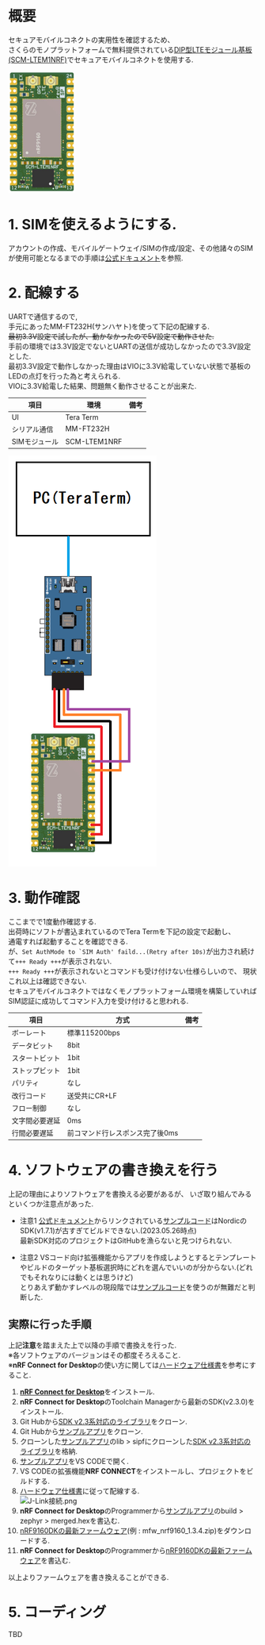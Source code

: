 # 概要

セキュアモバイルコネクトの実用性を確認するため、  
さくらのモノプラットフォームで無料提供されている[DIP型LTEモジュール基板(SCM-LTEM1NRF)](https://iot.sakura.ad.jp/request_platform_devkit/)でセキュアモバイルコネクトを使用する.  

![配線](../Image/SCM-LTEM1NRF.png)  

# 1. SIMを使えるようにする.

アカウントの作成、モバイルゲートウェイ/SIMの作成/設定、その他諸々のSIMが使用可能となるまでの手順は[公式ドキュメント](https://manual.sakura.ad.jp/cloud/manual-mobile-connect.html)を参照.  

# 2. 配線する

UARTで通信するので,  
手元にあったMM-FT232H(サンハヤト)を使って下記の配線する.  
~~最初3.3V設定で試したが、動かなかったので5V設定で動作させた.~~  
手前の環境では3.3V設定でないとUARTの送信が成功しなかったので3.3V設定とした.  
最初3.3V設定で動作しなかった理由はVIOに3.3V給電していない状態で基板のLEDの点灯を行った為と考えられる.  
VIOに3.3V給電した結果、問題無く動作させることが出来た.  

|項目           |環境           |備考   |
|---            |---            |---    |
|UI             |Tera Term      |       |
|シリアル通信   |MM-FT232H      |       |
|SIMモジュール  |SCM-LTEM1NRF   |       |

![配線](../Image/配線.png)  

# 3. 動作確認

ここまでで1度動作確認する.  
出荷時にソフトが書込まれているのでTera Termを下記の設定で起動し、  
通電すれば起動することを確認できる.  
が、```Set AuthMode to `SIM Auth' faild...(Retry after 10s)```が出力され続けて```+++ Ready +++```が表示されない.  
```+++ Ready +++```が表示されないとコマンドも受け付けない仕様らしいので、
現状これ以上は確認できない.  
セキュアモバイルコネクトではなくモノプラットフォーム環境を構築していればSIM認証に成功してコマンド入力を受け付けると思われる.  

|項目           |方式                           |備考   |
|---            |---                            |---    |
|ボーレート     |標準115200bps                  |       |
|データビット   |8bit                           |       |
|スタートビット |1bit                           |       |
|ストップビット |1bit                           |       |
|パリティ       |なし                           |       |
|改行コード     |送受共にCR+LF                  |       |
|フロー制御     |なし                           |       |
|文字間必要遅延 |0ms                            |       |
|行間必要遅延   |前コマンド行レスポンス完了後0ms|       |

# 4. ソフトウェアの書き換えを行う

上記の理由によりソフトウェアを書換える必要があるが、
いざ取り組んでみるといくつか注意点があった.  

* 注意1 [公式ドキュメント](https://manual.sakura.ad.jp/cloud/iotpf/latest-pcb-files.html)からリンクされている[サンプルコード](https://github.com/sakura-internet/sipf-std-client_nrf9160)はNordicのSDK(v1.7.1)が古すぎてビルドできない.(2023.05.26時点)  
  最新SDK対応のプロジェクトはGitHubを漁らないと見つけられない.  

* 注意2 VSコード向け拡張機能からアプリを作成しようとするとテンプレートやビルドのターゲット基板選択時にどれを選んでいいのが分からない.(どれでもそれなりには動くとは思うけど)  
  とりあえず動かすレベルの現段階では[サンプルコード]([下記](https://github.com/sakura-internet/sipf-lib_sample_app_tx_nrf9160))を使うのが無難だと判断した.  

## 実際に行った手順

上記**注意**を踏まえた上で以降の手順で書換えを行った.  
※各ソフトウェアのバージョンはその都度そろえること.  
※**nRF Connect for Desktop**の使い方に関しては[ハードウェア仕様書](https://manual.sakura.ad.jp/cloud/_downloads/%E3%83%8F%E3%83%BC%E3%83%89%E3%82%A6%E3%82%A7%E3%82%A2%E4%BB%95%E6%A7%98%E6%9B%B8_DIP%E5%9E%8BLTE%E3%83%A2%E3%82%B8%E3%83%A5%E3%83%BC%E3%83%AB%E5%9F%BA%E6%9D%BF_SCM-LTEM1NRF.pdf)を参考にすること.  

1. [**nRF Connect for Desktop**](https://www.nordicsemi.com/Software-and-tools/Development-Tools/nRF-Connect-for-desktop/Download)をインストール.  
2. **nRF Connect for Desktop**のToolchain Managerから最新のSDK(v2.3.0)をインストール.  
3. Git Hubから[SDK v2.3系対応のライブラリ](https://github.com/sakura-internet/sipf-lib_nrfconnect)をクローン.  
4. Git Hubから[サンプルアプリ](https://github.com/sakura-internet/sipf-lib_sample_app_tx_nrf9160)をクローン.  
5. クローンした[サンプルアプリ](https://github.com/sakura-internet/sipf-lib_sample_app_tx_nrf9160)のlib > sipfにクローンした[SDK v2.3系対応のライブラリ](https://github.com/sakura-internet/sipf-lib_nrfconnect)を格納.  
6. [サンプルアプリ](https://github.com/sakura-internet/sipf-lib_sample_app_tx_nrf9160)をVS CODEで開く.  
7. VS CODEの拡張機能**NRF CONNECT**をインストールし、プロジェクトをビルドする.  
8. [ハードウェア仕様書](https://manual.sakura.ad.jp/cloud/_downloads/%E3%83%8F%E3%83%BC%E3%83%89%E3%82%A6%E3%82%A7%E3%82%A2%E4%BB%95%E6%A7%98%E6%9B%B8_DIP%E5%9E%8BLTE%E3%83%A2%E3%82%B8%E3%83%A5%E3%83%BC%E3%83%AB%E5%9F%BA%E6%9D%BF_SCM-LTEM1NRF.pdf)に従って配線する.  
   ![J-Link接続.png](../Image/J-Link接続.png)  
9. **nRF Connect for Desktop**のProgrammerから[サンプルアプリ](https://github.com/sakura-internet/sipf-lib_sample_app_tx_nrf9160)のbuild > zephyr > merged.hexを書込む.  
10. [nRF9160DKの最新ファームウェア](https://www.nordicsemi.com/Products/Development-hardware/nRF9160-DK/Download#infotabs)(例 : mfw_nrf9160_1.3.4.zip)をダウンロードする.  
11. **nRF Connect for Desktop**のProgrammerから[nRF9160DKの最新ファームウェア](https://www.nordicsemi.com/Products/Development-hardware/nRF9160-DK/Download#infotabs)を書込む.  

以上よりファームウェアを書き換えることができる.  

# 5. コーディング

TBD
